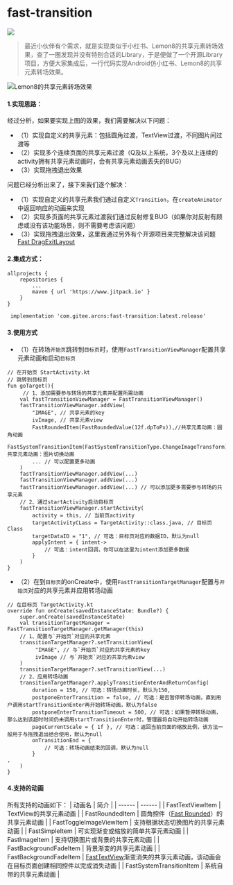 # fast-transition
[![](https://jitpack.io/v/com.gitee.arcns/fast-transition.svg)](https://jitpack.io/#com.gitee.arcns/fast-transition)


> 最近小伙伴有个需求，就是实现类似于小红书、Lemon8的共享元素转场效果，查了一圈发现并没有特别合适的Library，于是便做了一个开源Library项目，方便大家集成后，一行代码实现Android仿小红书、Lemon8的共享元素转场效果。

![Lemon8的共享元素转场效果](./image/lemon8.gif)

#### 1.实现思路：
经过分析，如果要实现上图的效果，我们需要解决以下问题：
- （1）实现自定义的共享元素：包括圆角过渡，TextView过渡，不同图片间过渡等
- （2）实现多个连续页面的共享元素过渡（Q及以上系统，3个及以上连续的activity拥有共享元素动画时，会有共享元素动画丢失的BUG）
- （3）实现拖拽退出效果

问题已经分析出来了，接下来我们逐个解决：
- （1）实现自定义的共享元素我们通过自定义`Transition`，在`createAnimator`中返回响应的动画来实现
- （2）实现多页面的共享元素过渡我们通过反射修复BUG（如果你对反射有顾虑或没有该功能场景，则不需要考虑该问题）
- （3）实现拖拽退出效果，这里我通过另外有个开源项目来完整解决该问题[Fast DragExitLayout](https://github.com/Arcns/arc-fast#%E5%8D%81%E4%B8%80fast-dragexitlayout)

#### 2.集成方式：
```
allprojects {
	repositories {
		...
		maven { url 'https://www.jitpack.io' }
	}
}
```
```
 implementation 'com.gitee.arcns:fast-transition:latest.release'
```

#### 3.使用方式
- （1）在转场`开始页`跳转到`目标页`时，使用`FastTransitionViewManager`配置共享元素动画和启动`目标页`
```
// 在开始页 StartActivity.kt
// 跳转到目标页
fun goTarget(){
     // 1、添加需要参与转场的共享元素并配置所需动画
    val fastTransitionViewManager = FastTransitionViewManager()
    fastTransitionViewManager.addView(
        "IMAGE", // 共享元素的key
        ivImage, // 共享元素view
        FastRoundedItem(FastRoundedValue(12f.dpToPx)),//共享元素动画：圆角动画
        FastSystemTransitionItem(FastSystemTransitionType.ChangeImageTransform),//共享元素动画：图片切换动画
        ... // 可以配置更多动画
    )
    fastTransitionViewManager.addView(...)
    fastTransitionViewManager.addView(...)
    fastTransitionViewManager.addView(...) // 可以添加更多需要参与转场的共享元素
    // 2、通过startActivity启动目标页
    fastTransitionViewManager.startActivity(
        activity = this, // 当前页activity
        targetActivityCLass = TargetActivity::class.java, // 目标页Class
        targetDataID = "1", // 可选：目标页对应的数据ID，默认为null
        applyIntent = { intent-> 
            // 可选：intent回调，你可以在这里为intent添加更多数据
        }
    )
}
```
- （2）在到`目标页`的onCreate中，使用`FastTransitionTargetManager`配置与`开始页`对应的共享元素并应用转场动画
```
// 在目标页 TargetActivity.kt
override fun onCreate(savedInstanceState: Bundle?) {
    super.onCreate(savedInstanceState)
    val transitionTargetManager = FastTransitionTargetManager.getManager(this)
    // 1、配置与`开始页`对应的共享元素
    transitionTargetManager?.setTransitionView(
         "IMAGE", // 与`开始页`对应的共享元素的key
         ivImage // 与`开始页`对应的共享元素view
    )
    transitionTargetManager?.setTransitionView(...)
    // 2、应用转场动画
    transitionTargetManager?.applyTransitionEnterAndReturnConfig(
        duration = 150, // 可选：转场动画时长，默认为150,
        postponeEnterTransition = false, // 可选：是否暂停转场动画，直到用户调用startTransitionEnter再开始转场动画，默认为false
        postponeEnterTransitionTimeout = 500, // 可选：如果暂停转场动画，那么达到该超时时间仍未调用startTransitionEnter时，管理器将自动开始转场动画
        pageCurrentScale = { 1f }, // 可选：返回当前页面的缩放比例，该方法一般用于与拖拽退出结合使用，默认为null
        onTransitionEnd = {
            // 可选：转场动画结束的回调，默认为null
        }
,
    )
}
```
#### 4.支持的动画
所有支持的动画如下：
| 动画名 | 简介 |
| ------ | ------ |
| FastTextViewItem | TextView的共享元素动画 |
| FastRoundedItem | 圆角控件（[Fast Rounded](https://github.com/Arcns/arc-fast#%E5%85%ABfast-rounded)）的共享元素动画 |
| FastToggleImageViewItem | 支持根据状态切换图片的共享元素动画 |
| FastSimpleItem | 可实现渐变或缩放的简单共享元素动画 |
| FastImageItem | 支持切换图片或背景的共享元素动画 |
| FastBackgroundFadeItem | 背景渐变的共享元素动画 |
| FastBackgroundFadeItem | [FastTextView](https://github.com/Arcns/arc-fast#%E4%B9%9Dfast-textview)渐变消失的共享元素动画，该动画会在目标页面创建相同控件以完成消失动画 |
| FastSystemTransitionItem | 系统自带的共享元素动画 |